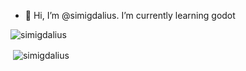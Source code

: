 - 👋 Hi, I’m @simigdalius. I’m currently learning godot


<p align="left">
</p>

<p><img align="center" src="https://github-readme-stats.vercel.app/api/top-langs?username=simigdalius&show_icons=true&locale=en&layout=compact" alt="simigdalius" /></p>



<p align="left">
</p>

<p>&nbsp;<img align="center" src="https://github-readme-stats.vercel.app/api?username=simigdalius&show_icons=true&locale=en" alt="simigdalius" /></p>
